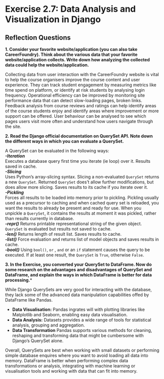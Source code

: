 # Exercise 2.7: Data Analysis and Visualization in Django

## Reflection Questions

**1. Consider your favorite website/application (you can also take CareerFoundry). Think about the various data that your favorite website/application collects. Write down how analyzing the collected data could help the website/application.**

Collecting data from user interaction with the CareerFoundry website is vital to help the course organisers improve the course content and user experience.  They can track student engagement by measuring metrics like time spend on platform, or identify at risk students by analysing login frequency.  Operational efficiency can be improved by monitoring site performance data that can detect slow-loading pages, broken links. Feedback analysis from course reviews and ratings can help identify areas of the course students enjoy and identify areas where improvement or more support can be offered. User behaviour can be analysed to see which pages users visit more often and understand how users navigate through the site. 

**2. Read the Django official documentation on QuerySet API. Note down the different ways in which you can evaluate a QuerySet.**

A QuerySet can be evaluated in the following ways:  
***-Iteration***  
Executes a database query first time you iterate (ie loop) over it. Results saved in cache.  
***-Slicing***  
Uses Python’s array-slicing syntax. Slicing a non-evaluated `QuerySet` returns a new `QuerySet`. Returned `QuerySet` does’t allow further modifications, but does allow more slicing. Saves results to its cache if you iterate over it.  
***-Pickling***  
Forces all results to be loaded into memory prior to pickling. Pickling usually used as a precursor to caching and when cached query set is reloaded, you want the results to already be present and ready for use. When you unpickle a `QuerySet`, it contains the results at moment it was pickled, rather than results currently in database.  
***-repr()***
Returns printable representational string of the given object. `QuerySet` is evaluated but results not saved to cache.  
***-len()***
Returns length of result list. Saves results to cache.  
***-list()***
Force evaluation and returns list of model objects and saves results in cache.  
***-bool()***
Using `bool()`, `or` , `and` or an `if` statement causes the query to be executed. If at least one result, the `QuerySet` is `True`, otherwise `False`.

**3. In the Exercise, you converted your QuerySet to DataFrame. Now do some research on the advantages and disadvantages of QuerySet and DataFrame, and explain the ways in which DataFrame is better for data processing.***

While Django QuerySets are very good for interacting with the database, they lack some of the advanced data manipulation capabilities offed by DataFrame like Pandas. 
 - **Data Visualisation:** Pandas ingrates will with plotting libraries like Matplotlib and Seaborn, enabling easy data visualisation.  
- **Data Analysis:** Datasets provides a wide range of tools for statistical analysis, grouping and aggregation.
- **Data Transformation** Pandas supports various methods for cleaning, reshaping and transforming data that might be cumbersome with Django’s QuerySet alone.  

Overall, QuerySets are best when working with small datasets or performing simple database enquires where you want to avoid loading all data into memory. DataFrame is better when performing complex data transformations or analysis, integrating with machine learning or visualisation tools and working with data that can fit into memory. 
